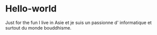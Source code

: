 # Hello-world
Just for the fun
I live in Asie  et  je suis un passionne d' informatique et surtout du monde bouddhisme.
